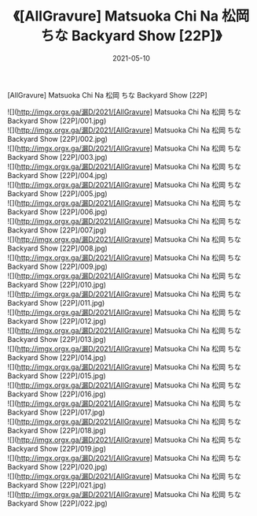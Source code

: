 ﻿---
layout: post
title:  《[AllGravure] Matsuoka Chi Na 松岡 ちな Backyard Show [22P]》
date:   2021-05-10
img: http://imgx.orgx.ga/漏D/2021/[AllGravure] Matsuoka Chi Na 松岡 ちな Backyard Show [22P]/000.jpg
categories: [美女, 清纯, 唯美]
---

[AllGravure] Matsuoka Chi Na 松岡 ちな Backyard Show [22P]

  ![](http://imgx.orgx.ga/漏D/2021/[AllGravure] Matsuoka Chi Na 松岡 ちな Backyard Show [22P]/001.jpg) <br> ![](http://imgx.orgx.ga/漏D/2021/[AllGravure] Matsuoka Chi Na 松岡 ちな Backyard Show [22P]/002.jpg) <br> ![](http://imgx.orgx.ga/漏D/2021/[AllGravure] Matsuoka Chi Na 松岡 ちな Backyard Show [22P]/003.jpg) <br> ![](http://imgx.orgx.ga/漏D/2021/[AllGravure] Matsuoka Chi Na 松岡 ちな Backyard Show [22P]/004.jpg) <br> ![](http://imgx.orgx.ga/漏D/2021/[AllGravure] Matsuoka Chi Na 松岡 ちな Backyard Show [22P]/005.jpg) <br> ![](http://imgx.orgx.ga/漏D/2021/[AllGravure] Matsuoka Chi Na 松岡 ちな Backyard Show [22P]/006.jpg) <br> ![](http://imgx.orgx.ga/漏D/2021/[AllGravure] Matsuoka Chi Na 松岡 ちな Backyard Show [22P]/007.jpg) <br> ![](http://imgx.orgx.ga/漏D/2021/[AllGravure] Matsuoka Chi Na 松岡 ちな Backyard Show [22P]/008.jpg) <br> ![](http://imgx.orgx.ga/漏D/2021/[AllGravure] Matsuoka Chi Na 松岡 ちな Backyard Show [22P]/009.jpg) <br> ![](http://imgx.orgx.ga/漏D/2021/[AllGravure] Matsuoka Chi Na 松岡 ちな Backyard Show [22P]/010.jpg) <br> ![](http://imgx.orgx.ga/漏D/2021/[AllGravure] Matsuoka Chi Na 松岡 ちな Backyard Show [22P]/011.jpg) <br> ![](http://imgx.orgx.ga/漏D/2021/[AllGravure] Matsuoka Chi Na 松岡 ちな Backyard Show [22P]/012.jpg) <br> ![](http://imgx.orgx.ga/漏D/2021/[AllGravure] Matsuoka Chi Na 松岡 ちな Backyard Show [22P]/013.jpg) <br> ![](http://imgx.orgx.ga/漏D/2021/[AllGravure] Matsuoka Chi Na 松岡 ちな Backyard Show [22P]/014.jpg) <br> ![](http://imgx.orgx.ga/漏D/2021/[AllGravure] Matsuoka Chi Na 松岡 ちな Backyard Show [22P]/015.jpg) <br> ![](http://imgx.orgx.ga/漏D/2021/[AllGravure] Matsuoka Chi Na 松岡 ちな Backyard Show [22P]/016.jpg) <br> ![](http://imgx.orgx.ga/漏D/2021/[AllGravure] Matsuoka Chi Na 松岡 ちな Backyard Show [22P]/017.jpg) <br> ![](http://imgx.orgx.ga/漏D/2021/[AllGravure] Matsuoka Chi Na 松岡 ちな Backyard Show [22P]/018.jpg) <br> ![](http://imgx.orgx.ga/漏D/2021/[AllGravure] Matsuoka Chi Na 松岡 ちな Backyard Show [22P]/019.jpg) <br> ![](http://imgx.orgx.ga/漏D/2021/[AllGravure] Matsuoka Chi Na 松岡 ちな Backyard Show [22P]/020.jpg) <br> ![](http://imgx.orgx.ga/漏D/2021/[AllGravure] Matsuoka Chi Na 松岡 ちな Backyard Show [22P]/021.jpg) <br> ![](http://imgx.orgx.ga/漏D/2021/[AllGravure] Matsuoka Chi Na 松岡 ちな Backyard Show [22P]/022.jpg) <br>